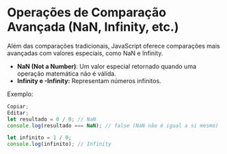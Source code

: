 # Operações de Comparação Avançada (NaN, Infinity, etc.)

Além das comparações tradicionais, JavaScript oferece comparações mais avançadas com valores especiais, como NaN e Infinity.

- **NaN (Not a Number)**: Um valor especial retornado quando uma operação matemática não é válida.
- **Infinity e -Infinity:** Representam números infinitos.

Exemplo:

```js
Copiar;
Editar;
let resultado = 0 / 0; // NaN
console.log(resultado === NaN); // false (NaN não é igual a si mesmo)

let infinito = 1 / 0;
console.log(infinito); // Infinity
```
